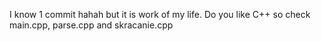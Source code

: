 I know 1 commit hahah but it is work of my life. Do you like C++ so check main.cpp, parse.cpp and skracanie.cpp
